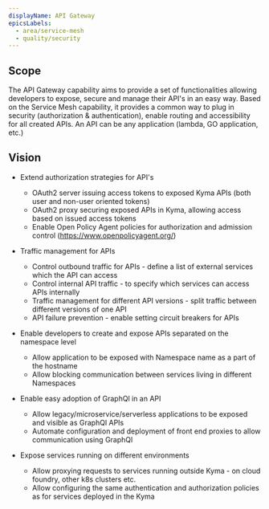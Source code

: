 ```yaml
---
displayName: API Gateway 
epicsLabels:
  - area/service-mesh
  - quality/security  
---
```


## Scope


The API Gateway capability aims to provide a set of functionalities allowing developers to expose, secure and manage their API's in an easy way. 
Based on the Service Mesh capability, it provides a common way to plug in security (authorization & authentication), enable routing and accessibility for all created APIs.
An API can be any application (lambda, GO application, etc.)



## Vision


* Extend authorization strategies for API's
	* OAuth2 server issuing access tokens to exposed Kyma APIs (both user and non-user oriented tokens)
	* OAuth2 proxy securing exposed APIs in Kyma, allowing access based on issued access tokens 
	* Enable Open Policy Agent policies for authorization and admission control (https://www.openpolicyagent.org/)	
	
* Traffic management for APIs
	* Control outbound traffic for APIs - define a list of external services which the API can access
	* Control internal API traffic - to specify which services can access APIs internally
	* Traffic management for different API versions - split traffic between different versions of one API
	* API failure prevention - enable setting circuit breakers for APIs
	  
* Enable developers to create and expose APIs separated on the namespace level
    * Allow application to be exposed with Namespace name as a part of the hostname
    * Allow blocking communication between services living in different Namespaces
    
* Enable easy adoption of GraphQl in an API 
    * Allow legacy/microservice/serverless applications to be exposed and visible as GraphQl APIs 
    * Automate configuration and deployment of front end proxies to allow communication using GraphQl
  
* Expose services running on different environments
    * Allow proxying requests to services running outside Kyma - on cloud foundry, other k8s clusters etc.
    * Allow configuring the same authentication and authorization policies as for services deployed in the Kyma
    
	